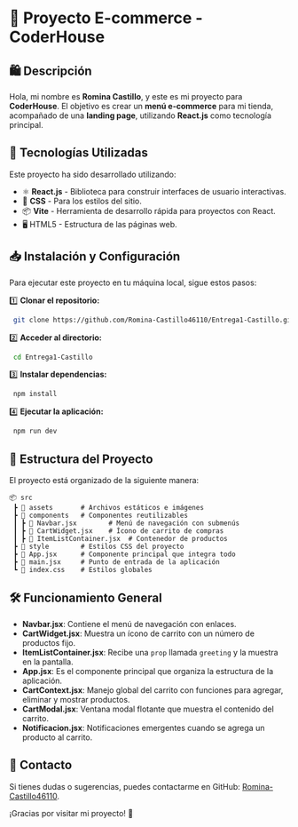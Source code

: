 # 📌 Proyecto E-commerce - CoderHouse

## 🛍️ Descripción
Hola, mi nombre es **Romina Castillo**, y este es mi proyecto para **CoderHouse**. El objetivo es crear un **menú e-commerce** para mi tienda, acompañado de una **landing page**, utilizando **React.js** como tecnología principal.

## 🚀 Tecnologías Utilizadas
Este proyecto ha sido desarrollado utilizando:
- ⚛️ **React.js** - Biblioteca para construir interfaces de usuario interactivas.
- 🎨 **CSS** - Para los estilos del sitio.
- 📦 **Vite** - Herramienta de desarrollo rápida para proyectos con React.
- 🖥️ HTML5 - Estructura de las páginas web.

## 📥 Instalación y Configuración
Para ejecutar este proyecto en tu máquina local, sigue estos pasos:

1️⃣ **Clonar el repositorio:**
```sh
 git clone https://github.com/Romina-Castillo46110/Entrega1-Castillo.git
```

2️⃣ **Acceder al directorio:**
```sh
 cd Entrega1-Castillo
```

3️⃣ **Instalar dependencias:**
```sh
 npm install
```

4️⃣ **Ejecutar la aplicación:**
```sh
 npm run dev
```

## 📂 Estructura del Proyecto
El proyecto está organizado de la siguiente manera:
```
📦 src
 ┣ 📂 assets       # Archivos estáticos e imágenes
 ┣ 📂 components   # Componentes reutilizables
 ┃ ┣ 📜 Navbar.jsx        # Menú de navegación con submenús
 ┃ ┣ 📜 CartWidget.jsx    # Ícono de carrito de compras
 ┃ ┣ 📜 ItemListContainer.jsx  # Contenedor de productos
 ┣ 📂 style        # Estilos CSS del proyecto
 ┣ 📜 App.jsx      # Componente principal que integra todo
 ┣ 📜 main.jsx     # Punto de entrada de la aplicación
 ┗ 📜 index.css    # Estilos globales
```

## 🛠️ Funcionamiento General
- **Navbar.jsx**: Contiene el menú de navegación con enlaces.
- **CartWidget.jsx**: Muestra un ícono de carrito con un número de productos fijo.
- **ItemListContainer.jsx**: Recibe una `prop` llamada `greeting` y la muestra en la pantalla.
- **App.jsx**: Es el componente principal que organiza la estructura de la aplicación.
- **CartContext.jsx**: Manejo global del carrito con funciones para agregar, eliminar y mostrar productos.
- **CartModal.jsx**: Ventana modal flotante que muestra el contenido del carrito.
- **Notificacion.jsx**: Notificaciones emergentes cuando se agrega un producto al carrito.

## 📌 Contacto
Si tienes dudas o sugerencias, puedes contactarme en GitHub: [Romina-Castillo46110](https://github.com/Romina-Castillo46110).

¡Gracias por visitar mi proyecto! 🚀


